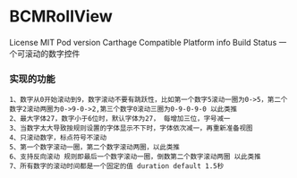 # BCMRollView
License MIT Pod version Carthage Compatible Platform info Build Status
一个可滚动的数字控件

### 实现的功能
``` 
1、数字从0开始滚动到9，数字滚动不要有跳跃性，比如第一个数字5滚动一圈为0->5，第二个数字2滚动两圈为0->9-0->2,第三个数字0滚动三圈为0-9-0-9-0 以此类推
2、最大字体27，数字小于6位时，默认字体为27， 每增加三位，字号减一
3、当数字太大导致按规则设置的字体显示不下时，字体依次减一，再重新准备视图
4、只滚动数字，标点符号不滚动
5、第一个数字滚动一圈，第二个数字滚动两圈，以此类推
6、支持反向滚动 规则即最后一个数字滚动一圈，倒数第二个数字滚动两圈 以此类推
7、所有数字的滚动时间都是一个固定的值 duration default 1.5秒
```
